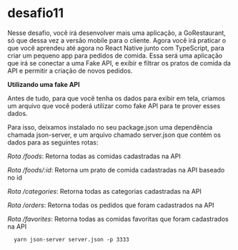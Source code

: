 # desafio11
 
Nesse desafio, você irá desenvolver mais uma aplicação, a GoRestaurant, só que dessa vez a versão mobile para o cliente. Agora você irá praticar o que você aprendeu até agora no React Native junto com TypeScript, para criar um pequeno app para pedidos de comida. Essa será uma aplicação que irá se conectar a uma Fake API, e exibir e filtrar os pratos de comida da API e permitir a criação de novos pedidos.

**Utilizando uma fake API**

Antes de tudo, para que você tenha os dados para exibir em tela, criamos um arquivo que você poderá utilizar como fake API para te prover esses dados.

Para isso, deixamos instalado no seu package.json uma dependência chamada json-server, e um arquivo chamado server.json que contém os dados para as seguintes rotas:

*Rota /foods*: Retorna todas as comidas cadastradas na API

*Rota /foods/:id*: Retorna um prato de comida cadastradas na API baseado no id

*Rota /categories*: Retorna todas as categorias cadastradas na API

*Rota /orders*: Retorna todas os pedidos que foram cadastrados na API

*Rota /favorites*: Retorna todas as comidas favoritas que foram cadastrados na API

      yarn json-server server.json -p 3333
      
 
